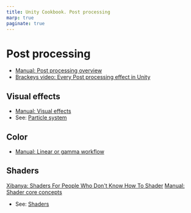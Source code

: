 ```yaml
---
title: Unity Cookbook. Post processing
marp: true
paginate: true
---
```

<!-- headingDivider: 3 -->
<!-- class: invert -->

# Post processing

* [Manual: Post processing overview](https://docs.unity3d.com/Manual/PostProcessingOverview.html)
* [Brackeys video: Every Post processing effect in Unity](https://www.youtube.com/watch?v=9tjYz6Ab0oc)

## Visual effects

* [Manual: Visual effects](https://docs.unity3d.com/Manual/visual-effects.html)
* See: [Particle system](particle-system)
## Color

* [Manual: Linear or gamma workflow](https://docs.unity3d.com/Manual/LinearRendering-LinearOrGammaWorkflow.html)

## Shaders

[Xibanya: Shaders For People Who Don't Know How To Shader](https://github.com/Xibanya/ShaderTutorials)
[Manual: Shader core concepts](https://docs.unity3d.com/Manual/ShadersOverview.html)
* See: [Shaders](shaders)


